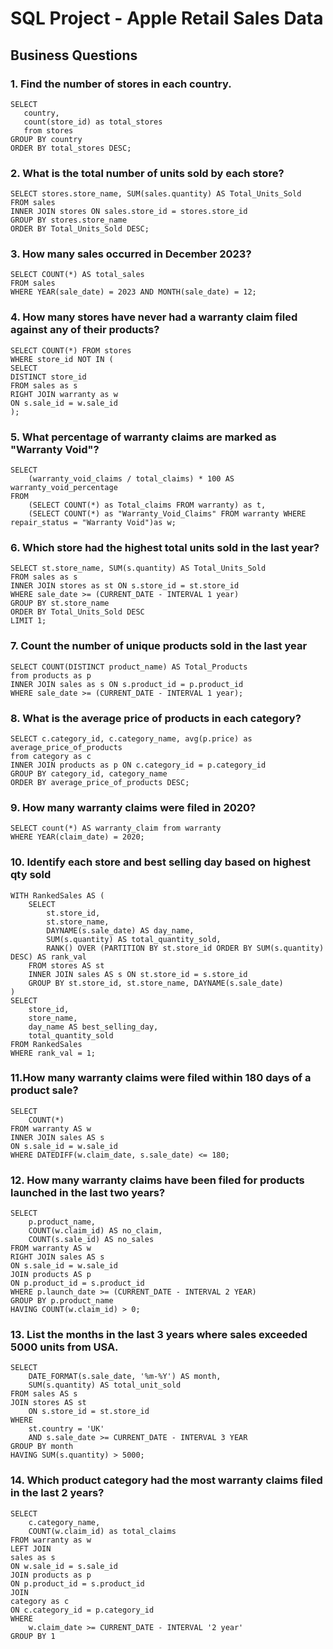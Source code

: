 # SQL Project - Apple Retail Sales Data

## Business Questions

### 1. Find the number of stores in each country.
```
SELECT 
   country,
   count(store_id) as total_stores
   from stores
GROUP BY country
ORDER BY total_stores DESC;
```
### 2. What is the total number of units sold by each store?
```
SELECT stores.store_name, SUM(sales.quantity) AS Total_Units_Sold
FROM sales
INNER JOIN stores ON sales.store_id = stores.store_id
GROUP BY stores.store_name
ORDER BY Total_Units_Sold DESC;
```
### 3. How many sales occurred in December 2023?
```
SELECT COUNT(*) AS total_sales
FROM sales
WHERE YEAR(sale_date) = 2023 AND MONTH(sale_date) = 12;
```
### 4. How many stores have never had a warranty claim filed against any of their products?
```
SELECT COUNT(*) FROM stores
WHERE store_id NOT IN (
SELECT 
DISTINCT store_id
FROM sales as s
RIGHT JOIN warranty as w
ON s.sale_id = w.sale_id
);
```
### 5. What percentage of warranty claims are marked as "Warranty Void"?
```
SELECT 
    (warranty_void_claims / total_claims) * 100 AS warranty_void_percentage
FROM 
    (SELECT COUNT(*) as Total_claims FROM warranty) as t,
	(SELECT COUNT(*) as "Warranty_Void_Claims" FROM warranty WHERE repair_status = "Warranty Void")as w;
```

### 6. Which store had the highest total units sold in the last year?
```
SELECT st.store_name, SUM(s.quantity) AS Total_Units_Sold
FROM sales as s
INNER JOIN stores as st ON s.store_id = st.store_id
WHERE sale_date >= (CURRENT_DATE - INTERVAL 1 year)
GROUP BY st.store_name
ORDER BY Total_Units_Sold DESC
LIMIT 1;
```
### 7. Count the number of unique products sold in the last year
```
SELECT COUNT(DISTINCT product_name) AS Total_Products
from products as p
INNER JOIN sales as s ON s.product_id = p.product_id
WHERE sale_date >= (CURRENT_DATE - INTERVAL 1 year);
```
### 8. What is the average price of products in each category?
```
SELECT c.category_id, c.category_name, avg(p.price) as average_price_of_products
from category as c
INNER JOIN products as p ON c.category_id = p.category_id
GROUP BY category_id, category_name
ORDER BY average_price_of_products DESC;
```
### 9. How many warranty claims were filed in 2020?
```
SELECT count(*) AS warranty_claim from warranty 
WHERE YEAR(claim_date) = 2020;
```
### 10. Identify each store and best selling day based on highest qty sold
```
WITH RankedSales AS (
    SELECT 
        st.store_id,
        st.store_name, 
        DAYNAME(s.sale_date) AS day_name,
        SUM(s.quantity) AS total_quantity_sold,
        RANK() OVER (PARTITION BY st.store_id ORDER BY SUM(s.quantity) DESC) AS rank_val
    FROM stores AS st
    INNER JOIN sales AS s ON st.store_id = s.store_id
    GROUP BY st.store_id, st.store_name, DAYNAME(s.sale_date)
)
SELECT 
    store_id,
    store_name,
    day_name AS best_selling_day,
    total_quantity_sold
FROM RankedSales
WHERE rank_val = 1;
```
### 11.How many warranty claims were filed within 180 days of a product sale?
```
SELECT 
    COUNT(*)
FROM warranty AS w
INNER JOIN sales AS s
ON s.sale_id = w.sale_id
WHERE DATEDIFF(w.claim_date, s.sale_date) <= 180;
```
### 12. How many warranty claims have been filed for products launched in the last two years?
```
SELECT 
    p.product_name,
    COUNT(w.claim_id) AS no_claim,
    COUNT(s.sale_id) AS no_sales
FROM warranty AS w
RIGHT JOIN sales AS s 
ON s.sale_id = w.sale_id
JOIN products AS p
ON p.product_id = s.product_id
WHERE p.launch_date >= (CURRENT_DATE - INTERVAL 2 YEAR)
GROUP BY p.product_name
HAVING COUNT(w.claim_id) > 0;
```

### 13.  List the months in the last 3 years where sales exceeded 5000 units from USA.
```
SELECT 
    DATE_FORMAT(s.sale_date, '%m-%Y') AS month,
    SUM(s.quantity) AS total_unit_sold
FROM sales AS s
JOIN stores AS st
    ON s.store_id = st.store_id
WHERE 
    st.country = 'UK'
    AND s.sale_date >= CURRENT_DATE - INTERVAL 3 YEAR
GROUP BY month
HAVING SUM(s.quantity) > 5000;
```

### 14. Which product category had the most warranty claims filed in the last 2 years?
```
SELECT 
	c.category_name,
	COUNT(w.claim_id) as total_claims
FROM warranty as w
LEFT JOIN
sales as s
ON w.sale_id = s.sale_id
JOIN products as p
ON p.product_id = s.product_id
JOIN 
category as c
ON c.category_id = p.category_id
WHERE 
	w.claim_date >= CURRENT_DATE - INTERVAL '2 year'
GROUP BY 1
```

